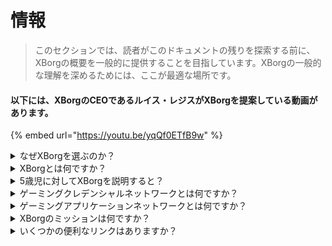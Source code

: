 # 情報

> このセクションでは、読者がこのドキュメントの残りを探索する前に、XBorgの概要を一般的に提供することを目指しています。XBorgの一般的な理解を深めるためには、ここが最適な場所です。

#### 以下には、XBorgのCEOであるルイス・レジスがXBorgを提案している動画があります。

{% embed url="https://youtu.be/yqQf0ETfB9w" %}

<details>

<summary>なぜXBorgを選ぶのか？</summary>

現代の社会では、余暇時間がますます豊富になり、プレイヤーはゲームの世界に没頭するために数時間を費やしています。しかし、これらの経験から生成されるデータは、しばしば過小評価され、複数のゲームに分散しています。XBorgは、プレイヤーの時間の価値を認識し、そのデータを意味のあるものにし、価値のあるものにすることを目指しています。

断片化されたプレイヤーデータの問題は、ゲーマーがゲームの成功に対する貢献に対して常に報酬を受け取るわけではないという事実によってさらに複雑化しています。ゲームエコシステムの重要な一部であるにもかかわらず、プレイヤーは自分のゲープレイによって生成される価値を認識することができません。この重大な問題は、無数のゲーマーに影響を与え、解決策を必要としています。

</details>

<details>

<summary>XBorgとは何ですか？</summary>

XBorgは、ゲーマーがクレデンシャルネットワークを通じて自分自身のゲームデジタルアイデンティティを作成できるようにすることで、ゲーム業界を革命化しています。これにより、新しい世代の高度なゲームアプリケーションやユースケースが可能になります。

Web3エコシステムに数千万人のプレイヤーをオンボードする可能性を持つXBorgは、私たちが知っているゲームの未来を変えることになります。

XBorgは、Web3の最高のブランドと投資家に支えられており、Web3ゲームで最も競争力のあるプレイヤーが集まる場所です。

</details>

<details>

<summary>5歳児に対してXBorgを説明すると？</summary>

こんにちは、お子さん！タブレットやスマートフォンでゲームをしたことはありますか？それなら、XBorgというすごく面白い新しいものがあって、ゲームをするのがもっと楽しくなるよ！

XBorgは、自分自身のデジタルキャラクターを作成してゲームをするのに役立つ特別なツールみたいなものなんだ。まるで自分自身のスーパーヒーローを作るような感じ！

そして一番のお楽しみは、自分のスーパーヒーローが他のすごいゲームアプリにもスーパーパワーを与えてくれることなんだ。まるで地球上のすべてのゲーマーにスーパーパワーを与えるようなものさ。

XBorgは、これが将来のゲームプレイの方法を変えると思っているとても重要で賢い人々に支えられているんだ。だから準備してね、XBorgはすごく大きな話題になるよ！

</details>

<details>

<summary>ゲーミングクレデンシャルネットワークとは何ですか？</summary>

クレデンシャルネットワークは、各プレイヤーのための個人のゲームデータハブのようなものです。これは、ゲームでのパフォーマンスや所属するゲームコミュニティ、獲得したトーナメントの数など、さまざまなゲームやアプリのゲームクレデンシャルを1つのIDに集約します。これがプレイヤーのデジタルアイデンティティです。

当社のシステムは、次の3つのタイプのユーザーデータを追跡します：

1. Esportsの参加
2. ゲームのパフォーマンス
3. ソーシャル/ファン活動

これらのデータは、Steam、FaceIt、Riot Games、Twitter、Discord、およびオンチェーンのソースなど、人気のあるプラットフォームから収集しています。

技術的に言えば、ゲーミングクレデンシャルネットワークは、プレイヤーのソウルバウンドトークン（譲渡不可能なNFT）を使用して、彼らのメトリクスを安全に保存します。私たちの高度なデータアグリゲーターであるXBorgは、ゲーマーが自分のデータを完全に所有できるようにします。

クレデンシャルネットワークは、プレイヤーのアイデンティティに接続された高度なゲームアプリケーションやゲームの作成を可能にする基盤です。

したがって、ゲームのためのLensプロトコルを想像してください。

</details>

<details>

<summary>ゲーミングアプリケーションネットワークとは何ですか？</summary>

ゲーミングアプリケーションネットワークは、プレイヤーのデジタルアイデンティティを使用するゲームアプリのコレクションです。私たちのクレデンシャルネットワークは、トーナメントプラットフォーム（プレイヤーの履歴に基づいてプレイヤーをマッチングする）、GameFiソウルバウンドローンチパッド、またはクレデンシャルに基づいてプレイヤーをマッチングするゲーミングデートアプリなど、より高度なゲームアプリを作成するために使用できます。ブランドはまた、プレイヤーデータに基づいたユーザー獲得のためにこのネットワークを使用することができます。ゲーミングアプリケーションネットワークは、より個人的で楽しいゲーム体験のための無限の可能性を提供します。

クレデンシャルネットワークの使用は、開発者が新しいクールなアプリを作成できるようにするために、許可されているものとします :)

</details>

<details>

<summary>XBorgのミッションは何ですか？</summary>

XBorgのミッションは、ゲーマーに所有権、ガバナンス、優れたユーザーエクスペリエンスの機会を提供することで、ゲーマーを世界的にエンパワーメントすることです。私たちは、ゲームの未来はプレイヤーの手にあると確信しており、彼らがゲーム業界のための新しいユースケースを作成し所有できるプラットフォームであることに取り組んでいます。

XBorgでは、プレイヤーのニーズを優先し、協力、オープンガバナンス、分散化、イノベーションを促進する環境を作り出すことに努めています。私たちの目標は、ゲーマーの経験を所有し、自分自身のアプリケーションを作成し、業界の成長に貢献できるグローバルなゲーマーコミュニティを構築することです。

私たちは、これを実現するために、プレイヤーと緊密に協力して、どこにいてもゲーマーのためのより良い世界を作り出すことに専念しています。

</details>

<details>

<summary>いくつかの便利なリンクはありますか？</summary>

* [**ウェブサイト**](https://www.xborg.com)
* [**Twitter**](https://twitter.com/XBorgHQ)
* [**Discord**](https://discord.com/invite/xborg)
* [**YouTube**](https://www.youtube.com/@xborgofficial)
* [**Twitch**](https://www.twitch.tv/xborgofficial)
* [**Medium**](https://medium.com/xborg-official)
* [**ピッチデッキ**](https://docsend.com/view/5dwn74pn6izud3vb)
* [**アプリ**](http://gaming.xborg.com/)
* [**ローンチパッド**](https://launchpad.xborg.com/)

最初のバージョンのホワイトペーパーは2022年7月に公開されましたが、現在改訂中であり、2023年第2四半期ごろに再公開される予定です。

</details>